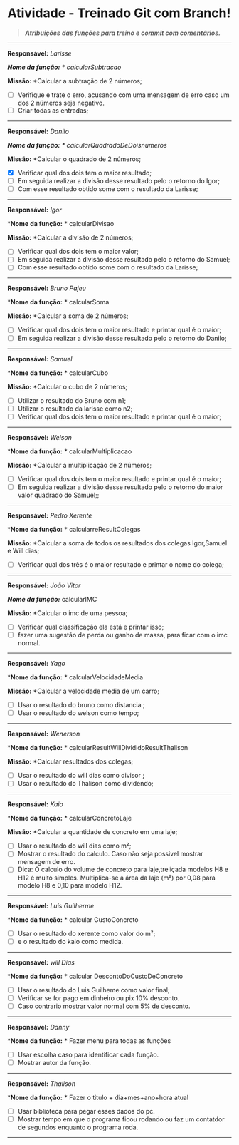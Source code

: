 # Atividade - Treinado Git com Branch!

> ***Atribuições das funções para treino e commit com comentários.***
--------------------------------------------------------------------------------------------
**Responsável:** *Larisse*

***Nome da função:** * calcularSubtracao*

**Missão:** *Calcular a subtração de 2 números; 

 - [ ] Verifique e trate o erro, acusando com uma  mensagem de erro caso um dos 2  números seja negativo.
 - [ ] Criar todas as entradas;
--------------------------------------------------------------------------------------------
**Responsável:** *Danilo*

***Nome da função:** * calcularQuadradoDeDoisnumeros*

**Missão:** *Calcular o quadrado de 2 números; 

 - [x] Verificar qual dos dois tem o maior resultado;
 - [ ] Em seguida  realizar a divisão desse resultado pelo o retorno do Igor;
 - [ ] Com esse resultado obtido some com o resultado da Larisse;
--------------------------------------------------------------------------------------------
**Responsável:** *Igor*

***Nome da função:** * calcularDivisao

**Missão:** *Calcular a divisão de 2 números; 

 - [ ] Verificar qual dos dois tem o maior valor;
 - [ ] Em seguida  realizar a divisão desse resultado pelo o retorno do Samuel;
 - [ ] Com esse resultado obtido some com o resultado da Larisse;
--------------------------------------------------------------------------------------------
**Responsável:** *Bruno Pajeu*

***Nome da função:** * calcularSoma

**Missão:** *Calcular a soma  de 2 números; 

 - [ ] Verificar qual dos dois tem o maior resultado e printar  qual é o maior;
 - [ ] Em seguida  realizar a divisão desse resultado pelo o retorno do Danilo;
--------------------------------------------------------------------------------------------
**Responsável:** *Samuel*

***Nome da função:** * calcularCubo

**Missão:** *Calcular o cubo  de 2 números; 

- [ ] Utilizar o resultado do Bruno com n1;
- [ ] Utilizar o resultado da larisse como n2;
 - [ ] Verificar qual dos dois tem o maior resultado e printar  qual é o maior;
--------------------------------------------------------------------------------------------
**Responsável:** *Welson*

***Nome da função:** * calcularMultiplicacao

**Missão:** *Calcular a multiplicação  de 2 números; 

 - [ ] Verificar qual dos dois tem o maior resultado e printar  qual é o maior;
 - [ ] Em seguida  realizar a divisão desse resultado pelo o retorno do maior valor quadrado do Samuel;;
 --------------------------------------------------------------------------------------------
**Responsável:** *Pedro Xerente*

***Nome da função:** * calcularreResultColegas

**Missão:** *Calcular a soma de todos os resultados dos colegas Igor,Samuel e Will dias; 
 - [ ] Verificar qual dos três é o maior resultado e printar  o nome do colega;
 --------------------------------------------------------------------------------------------
**Responsável:** *João Vitor*

***Nome da função:*** calcularIMC

**Missão:** *Calcular o imc de uma pessoa; 

 - [ ] Verificar qual classificação ela está e printar isso;
 - [ ] fazer uma sugestão de perda ou ganho de massa, para ficar com o imc normal.
--------------------------------------------------------------------------------------------
**Responsável:** *Yago*

***Nome da função:** * calcularVelocidadeMedia

**Missão:** *Calcular a velocidade media de um carro; 

 - [ ] Usar o resultado do bruno como  distancia ;
 - [ ] Usar o resultado do welson como tempo;
--------------------------------------------------------------------------------------------
**Responsável:** *Wenerson*

***Nome da função:** * calcularResultWillDivididoResultThalison

**Missão:** *Calcular resultados dos colegas; 

 - [ ] Usar o resultado do will dias como divisor  ;
 - [ ] Usar o resultado do Thalison como dividendo;
--------------------------------------------------------------------------------------------
**Responsável:** *Kaio*

***Nome da função:** * calcularConcretoLaje

**Missão:** *Calcular a quantidade de concreto em uma laje; 

 - [ ] Usar o resultado do will dias como  m²;
 - [ ] Mostrar o resultado do calculo. Caso não seja possivel mostrar mensagem de erro.
 - [ ] Dica: O calculo do volume de concreto para laje,treliçada modelos H8 e H12 é muito simples. Multiplica-se a área da laje (m²) por 0,08    		  para modelo H8 e 0,10 para modelo H12.
--------------------------------------------------------------------------------------------
**Responsável:** *Luis Guilherme*

***Nome da função:** * calcular CustoConcreto

 - [ ] Usar o resultado do xerente como valor do m²;
 - [ ] e o resultado do kaio como medida.  
--------------------------------------------------------------------------------------------
**Responsável:** *will Dias*

***Nome da função:** * calcular DescontoDoCustoDeConcreto

 - [ ] Usar o resultado do Luis Guilheme como valor final;
 - [ ] Verificar se for pago em dinheiro ou pix 10% desconto.
 - [ ] Caso contrario mostrar valor normal com 5% de desconto. 
--------------------------------------------------------------------------------------------
**Responsável:** *Danny*

***Nome da função:** * Fazer menu para todas as funções

 - [ ] Usar escolha caso para identificar cada função.
 - [ ] Mostrar autor da função.
 --------------------------------------------------------------------------------------------
**Responsável:** *Thalison*

***Nome da função:** * Fazer o titulo + dia+mes+ano+hora atual

 - [ ] Usar biblioteca para pegar esses dados do pc.
 - [ ] Mostrar tempo em que o programa ficou rodando ou faz um contatdor de segundos enquanto o programa roda.
 --------------------------------------------------------------------------------------------
